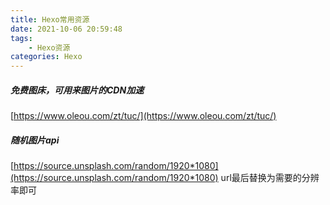 ```yaml
---
title: Hexo常用资源
date: 2021-10-06 20:59:48
tags: 
    - Hexo资源
categories: Hexo
---
```


##### 免费图床，可用来图片的CDN加速
[https://www.oleou.com/zt/tuc/](https://www.oleou.com/zt/tuc/) 
##### 随机图片api
[https://source.unsplash.com/random/1920*1080](https://source.unsplash.com/random/1920*1080) url最后替换为需要的分辨率即可



